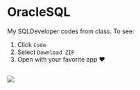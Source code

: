 # OracleSQL
My SQLDeveloper codes from class. To see:
1. Click `Code`
2. Select `Download ZIP`
3. Open with your favorite app ❤

##

![](https://img.shields.io/badge/Oracle-F80000?style=for-the-badge&logo=Oracle&logoColor=white)&nbsp;
